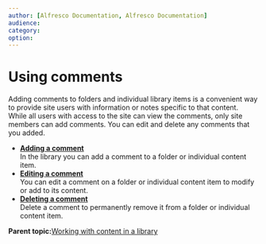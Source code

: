 ```yaml
---
author: [Alfresco Documentation, Alfresco Documentation]
audience: 
category: 
option: 
---
```


# Using comments

Adding comments to folders and individual library items is a convenient way to provide site users with information or notes specific to that content. While all users with access to the site can view the comments, only site members can add comments. You can edit and delete any comments that you added.

-   **[Adding a comment](../tasks/library-comment-add.md)**  
In the library you can add a comment to a folder or individual content item.
-   **[Editing a comment](../tasks/library-comment-edit.md)**  
You can edit a comment on a folder or individual content item to modify or add to its content.
-   **[Deleting a comment](../tasks/library-comment-delete.md)**  
Delete a comment to permanently remove it from a folder or individual content item.

**Parent topic:**[Working with content in a library](../concepts/library-intro.md)

